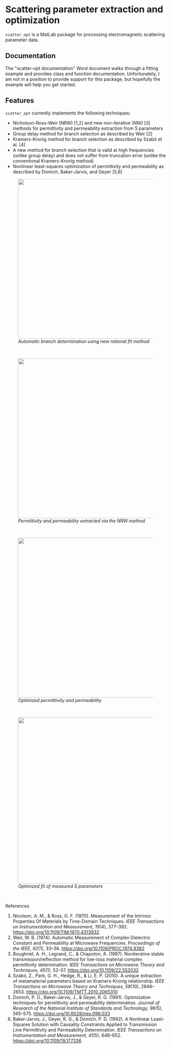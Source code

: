 # Scattering parameter extraction and optimization
`scatter_opt` is a MatLab package for processing electromagnetic scattering parameter data.

## Documentation
The "scatter-opt documentation" Word document walks through a fitting example and provides class and function documentation. Unfortunately, I am not in a position to provide support for this package, but hopefully the example will help you get started.

## Features
`scatter_opt` currently implements the following techniques:
* Nicholson-Ross-Weir (NRW) [1,2] and new non-iterative (NNI) [3] methods for permittivity and permeability extraction from S parameters
* Group delay method for branch selection as described by Weir [2]
* Kramers-Kronig method for branch selection as described by Szabó et al. [4]
* A new method for branch selection that is valid at high frequencies (unlike group delay) and does not suffer from truncation error (unlike the conventional Kramers-Kronig method)
* Nonlinear least-squares optimization of permittivity and permeability as described by  Domich, Baker-Jarvis, and Geyer [5,6]

<figure>
  <img src="https://github.com/jdhuang-csm/scatter-opt/blob/master/images/branch_rationalfit.jpg" width="500">
  <figcaption><i>Automatic branch determination using new rational fit method</i></figcaption>
</figure>
&nbsp

<figure>
  <img src="https://github.com/jdhuang-csm/scatter-opt/blob/master/images/tef_nrw.jpg" width="500">
  <figcaption><i>Permittivity and permeability extracted via the NRW method</i></figcaption>
</figure>
&nbsp

<figure>
  <img src="https://github.com/jdhuang-csm/scatter-opt/blob/master/images/tef_PPfit.jpg" width="500">
  <figcaption><i>Optimized permittivity and permeability</i></figcaption>
</figure>
&nbsp

<figure>
  <img src="https://github.com/jdhuang-csm/scatter-opt/blob/master/images/tef_Sfit.jpg" width="520">
  <figcaption><i>Optimized fit of measured S parameters</i></figcaption>
</figure>
&nbsp

References
1. Nicolson, A. M., & Ross, G. F. (1970). Measurement of the Intrinsic Properties Of Materials by Time-Domain Techniques. *IEEE Transactions on Instrumentation and Measurement, 19*(4), 377–382. https://doi.org/10.1109/TIM.1970.4313932
1. Weir, W. B. (1974). Automatic Measurement of Complex Dielectric Constant and Permeability at Microwave Frequencies. *Proceedings of the IEEE, 62*(1), 33–36. https://doi.org/10.1109/PROC.1974.9382
1. Boughriet, A. H., Legrand, C., & Chapoton, A. (1997). Noniterative stable transmission/reflection method for low-loss material complex permittivity determination. *IEEE Transactions on Microwave Theory and Techniques, 45*(1), 52–57. https://doi.org/10.1109/22.552032
1. Szabó, Z., Park, G. H., Hedge, R., & Li, E. P. (2010). A unique extraction of metamaterial parameters based on Kramers-Kronig relationship. *IEEE Transactions on Microwave Theory and Techniques, 58*(10), 2646–2653. https://doi.org/10.1109/TMTT.2010.2065310
1. Domich, P. D., Baker-Jarvis, J., & Geyer, R. G. (1991). Optimization techniques for permittivity and permeability determination. *Journal of Research of the National Institute of Standards and Technology, 96*(5), 565–575. https://doi.org/10.6028/jres.096.033
1. Baker-Jarvis, J., Geyer, R. G., & Domich, P. D. (1992). A Nonlinear Least-Squares Solution with Causality Constraints Applied to Transmission Line Permittivity and Permeability Determination. *IEEE Transactions on Instrumentation and Measurement, 41*(5), 646–652. https://doi.org/10.1109/19.177336
